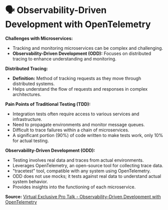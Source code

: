 # 🗣️ Observability-Driven Development with OpenTelemetry
**Challenges with Microservices:**
- Tracking and monitoring microservices can be complex and challenging.
- **Observability-Driven Development (ODD):** Focuses on distributed tracing to enhance understanding and monitoring.

**Distributed Tracing:**
- **Definition:** Method of tracking requests as they move through distributed systems.
- Helps understand the flow of requests and responses in complex architectures.

**Pain Points of Traditional Testing (TDD):**
- Integration tests often require access to various services and infrastructure.
- Need to propagate environments and monitor message queues.
- Difficult to trace failures within a chain of microservices.
- A significant portion (90%) of code written to make tests work, only 10% for actual testing.

**Observability-Driven Development (ODD):**
- Testing involves real data and traces from actual environments.
- Leverages OpenTelemetry, an open-source tool for collecting trace data.
- "tracetest" tool, compatible with any system using OpenTelemetry.
- ODD does not use mocks; it tests against real data to understand actual system behavior.
- Provides insights into the functioning of each microservice.

**Source:** [Virtual Exclusive Pro Talk - Observability-Driven Development with OpenTelemetry](https://developerweekcloudx2023.sched.com/event/1PF8V/virtual-exclusive-pro-talk-observability-driven-development-with-opentelemetry)
